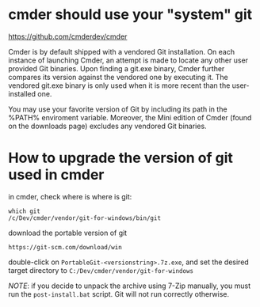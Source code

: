 # cmder should use your "system" git 

https://github.com/cmderdev/cmder

Cmder is by default shipped with a vendored Git installation. On each instance of launching Cmder, an attempt is made to locate any other user provided Git binaries. Upon finding a git.exe binary, Cmder further compares its version against the vendored one by executing it. The vendored git.exe binary is only used when it is more recent than the user-installed one.

You may use your favorite version of Git by including its path in the %PATH% enviroment variable. Moreover, the Mini edition of Cmder (found on the downloads page) excludes any vendored Git binaries.

# How to upgrade the version of git used in cmder

in cmder, check where is where is git:
```
which git
/c/Dev/cmder/vendor/git-for-windows/bin/git
```

download the portable version of git
```
https://git-scm.com/download/win
```

double-click on `PortableGit-<versionstring>.7z.exe`, and set the desired target directory to `C:/Dev/cmder/vendor/git-for-windows`

*NOTE*: if you decide to unpack the archive using 7-Zip manually, you must
run the `post-install.bat` script. Git will not run correctly
otherwise.

